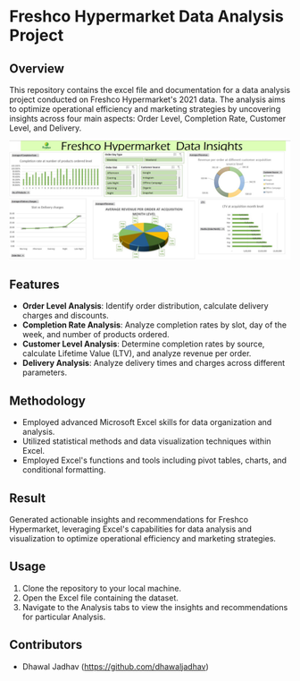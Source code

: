 # Freshco Hypermarket Data Analysis Project

## Overview
This repository contains the excel file and documentation for a data analysis project conducted on Freshco Hypermarket's 2021 data. The analysis aims to optimize operational efficiency and marketing strategies by uncovering insights across four main aspects: Order Level, Completion Rate, Customer Level, and Delivery.

![Dashboard](https://github.com/dhawaljadhav/Freshco-Hypermarket-Analysis/raw/main/Dashboard.jpg)

## Features
- **Order Level Analysis**: Identify order distribution, calculate delivery charges and discounts.
- **Completion Rate Analysis**: Analyze completion rates by slot, day of the week, and number of products ordered.
- **Customer Level Analysis**: Determine completion rates by source, calculate Lifetime Value (LTV), and analyze revenue per order.
- **Delivery Analysis**: Analyze delivery times and charges across different parameters.

## Methodology
- Employed advanced Microsoft Excel skills for data organization and analysis.
- Utilized statistical methods and data visualization techniques within Excel.
- Employed Excel's functions and tools including pivot tables, charts, and conditional formatting.

## Result
Generated actionable insights and recommendations for Freshco Hypermarket, leveraging Excel's capabilities for data analysis and visualization to optimize operational efficiency and marketing strategies.

## Usage
1. Clone the repository to your local machine.
2. Open the Excel file containing the dataset.
3. Navigate to the Analysis tabs to view the insights and recommendations for particular Analysis.

## Contributors
- Dhawal Jadhav (https://github.com/dhawaljadhav)
